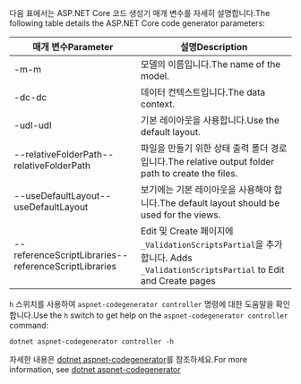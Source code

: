 <span data-ttu-id="75e47-101">다음 표에서는 ASP.NET Core 코드 생성기 매개 변수를 자세히 설명합니다.</span><span class="sxs-lookup"><span data-stu-id="75e47-101">The following table details the ASP.NET Core code generator parameters:</span></span>

| <span data-ttu-id="75e47-102">매개 변수</span><span class="sxs-lookup"><span data-stu-id="75e47-102">Parameter</span></span>               | <span data-ttu-id="75e47-103">설명</span><span class="sxs-lookup"><span data-stu-id="75e47-103">Description</span></span>|
| ----------------- | ------------ |
| <span data-ttu-id="75e47-104">-m</span><span class="sxs-lookup"><span data-stu-id="75e47-104">-m</span></span>  | <span data-ttu-id="75e47-105">모델의 이름입니다.</span><span class="sxs-lookup"><span data-stu-id="75e47-105">The name of the model.</span></span> |
| <span data-ttu-id="75e47-106">-dc</span><span class="sxs-lookup"><span data-stu-id="75e47-106">-dc</span></span>  | <span data-ttu-id="75e47-107">데이터 컨텍스트입니다.</span><span class="sxs-lookup"><span data-stu-id="75e47-107">The data context.</span></span> |
| <span data-ttu-id="75e47-108">-udl</span><span class="sxs-lookup"><span data-stu-id="75e47-108">-udl</span></span> | <span data-ttu-id="75e47-109">기본 레이아웃을 사용합니다.</span><span class="sxs-lookup"><span data-stu-id="75e47-109">Use the default layout.</span></span> |
| <span data-ttu-id="75e47-110">--relativeFolderPath</span><span class="sxs-lookup"><span data-stu-id="75e47-110">--relativeFolderPath</span></span> | <span data-ttu-id="75e47-111">파일을 만들기 위한 상태 출력 폴더 경로입니다.</span><span class="sxs-lookup"><span data-stu-id="75e47-111">The relative output folder path to create the files.</span></span> |
| <span data-ttu-id="75e47-112">--useDefaultLayout</span><span class="sxs-lookup"><span data-stu-id="75e47-112">--useDefaultLayout</span></span> | <span data-ttu-id="75e47-113">보기에는 기본 레이아웃을 사용해야 합니다.</span><span class="sxs-lookup"><span data-stu-id="75e47-113">The default layout should be used for the views.</span></span> |
| <span data-ttu-id="75e47-114">--referenceScriptLibraries</span><span class="sxs-lookup"><span data-stu-id="75e47-114">--referenceScriptLibraries</span></span> | <span data-ttu-id="75e47-115">Edit 및 Create 페이지에 `_ValidationScriptsPartial`을 추가합니다. </span><span class="sxs-lookup"><span data-stu-id="75e47-115">Adds `_ValidationScriptsPartial` to Edit and Create pages</span></span> |

<span data-ttu-id="75e47-116">`h` 스위치를 사용하여 `aspnet-codegenerator controller` 명령에 대한 도움말을 확인합니다.</span><span class="sxs-lookup"><span data-stu-id="75e47-116">Use the `h` switch to get help on the `aspnet-codegenerator controller` command:</span></span>

```dotnetcli
dotnet aspnet-codegenerator controller -h
```

<span data-ttu-id="75e47-117">자세한 내용은 [dotnet aspnet-codegenerator](xref:fundamentals/tools/dotnet-aspnet-codegenerator)를 참조하세요.</span><span class="sxs-lookup"><span data-stu-id="75e47-117">For more information, see [dotnet aspnet-codegenerator](xref:fundamentals/tools/dotnet-aspnet-codegenerator)</span></span>
